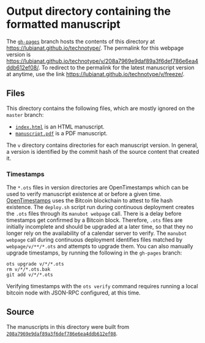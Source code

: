 # Output directory containing the formatted manuscript

The [`gh-pages`](https://github.com/lubianat/technotype/tree/gh-pages) branch hosts the contents of this directory at <https://lubianat.github.io/technotype/>.
The permalink for this webpage version is <https://lubianat.github.io/technotype/v/208a7969e9daf89a3f6def786e6ea4ddb612ef08/>.
To redirect to the permalink for the latest manuscript version at anytime, use the link <https://lubianat.github.io/technotype/v/freeze/>.

## Files

This directory contains the following files, which are mostly ignored on the `master` branch:

+ [`index.html`](index.html) is an HTML manuscript.
+ [`manuscript.pdf`](manuscript.pdf) is a PDF manuscript.

The `v` directory contains directories for each manuscript version.
In general, a version is identified by the commit hash of the source content that created it.

### Timestamps

The `*.ots` files in version directories are OpenTimestamps which can be used to verify manuscript existence at or before a given time.
[OpenTimestamps](https://opentimestamps.org/) uses the Bitcoin blockchain to attest to file hash existence.
The `deploy.sh` script run during continuous deployment creates the `.ots` files through its `manubot webpage` call.
There is a delay before timestamps get confirmed by a Bitcoin block.
Therefore, `.ots` files are initially incomplete and should be upgraded at a later time, so that they no longer rely on the availability of a calendar server to verify.
The `manubot webpage` call during continuous deployment identifies files matched by `webpage/v/**/*.ots` and attempts to upgrade them.
You can also manually upgrade timestamps, by running the following in the `gh-pages` branch:

```shell
ots upgrade v/*/*.ots
rm v/*/*.ots.bak
git add v/*/*.ots
```

Verifying timestamps with the `ots verify` command requires running a local bitcoin node with JSON-RPC configured, at this time.

## Source

The manuscripts in this directory were built from
[`208a7969e9daf89a3f6def786e6ea4ddb612ef08`](https://github.com/lubianat/technotype/commit/208a7969e9daf89a3f6def786e6ea4ddb612ef08).
